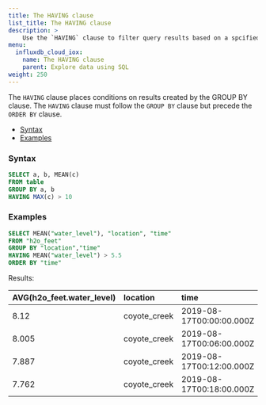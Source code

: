 ```yaml
---
title: The HAVING clause
list_title: The HAVING clause
description: > 
    Use the `HAVING` clause to filter query results based on a spcified condition.
menu:
  influxdb_cloud_iox:
    name: The HAVING clause
    parent: Explore data using SQL
weight: 250
---
```


The `HAVING` clause places conditions on results created by the GROUP BY clause.  The `HAVING` clause must follow the `GROUP BY` clause but precede the `ORDER BY` clause.

- [Syntax](#syntax)
- [Examples](#examples)

### Syntax

```sql
SELECT a, b, MEAN(c) 
FROM table 
GROUP BY a, b 
HAVING MAX(c) > 10
```

### Examples

```sql
SELECT MEAN("water_level"), "location", "time"
FROM "h2o_feet" 
GROUP BY "location","time"
HAVING MEAN("water_level") > 5.5
ORDER BY "time"
```

Results:

| AVG(h2o_feet.water_level) | location     | time                     |
| :------------------------ | :----------- | :----------------------- |
| 8.12                      | coyote_creek | 2019-08-17T00:00:00.000Z |
| 8.005                     | coyote_creek | 2019-08-17T00:06:00.000Z |
| 7.887                     | coyote_creek | 2019-08-17T00:12:00.000Z |
| 7.762                     | coyote_creek | 2019-08-17T00:18:00.000Z |



